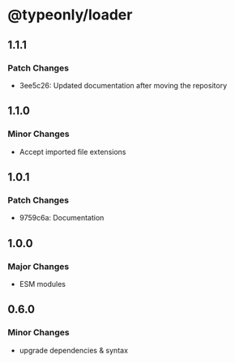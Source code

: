# @typeonly/loader

## 1.1.1

### Patch Changes

- 3ee5c26: Updated documentation after moving the repository

## 1.1.0

### Minor Changes

- Accept imported file extensions

## 1.0.1

### Patch Changes

- 9759c6a: Documentation

## 1.0.0

### Major Changes

- ESM modules

## 0.6.0

### Minor Changes

- upgrade dependencies & syntax
